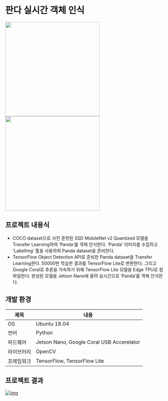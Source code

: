 # 판다 실시간 객체 인식
<div>
<img src="https://user-images.githubusercontent.com/55565351/83985685-1b268b00-a975-11ea-8634-dcaa13ed8bd6.jpg" width="300"/>
<img src="https://user-images.githubusercontent.com/55565351/83985445-4361ba00-a974-11ea-8c3b-3a6e2f565d9d.jpg" width="300"/>
</div>

## 프로젝트 내용식
* COCO dataset으로 사전 훈련된 SSD MobileNet v2 Quantized 모델을 Transfer Learning하여 ‘Panda’를 객체 인식한다. ‘Panda’ 이미지를 수집하고 ‘LabelImg’ 툴을 사용하여 Panda dataset을 준비한다. 
* TensorFlow Object Detection API로 준비한 Panda dataset을 Transfer Learning한다. 50000번 학습한 결과를 TensorFlow Lite로 변환한다. 그리고 Google Coral로 추론을 가속하기 위해 TensorFlow Lite 모델을 Edge TPU로 컴파일한다. 완성된 모델을 Jetson Nano에 올려 실시간으로 ‘Panda’를 객체 인식한다. 
## 개발 환경
제목 | 내용
--------- | --------
OS | Ubuntu 18.04
언어 | Python
하드웨어 | Jetson Nano, Google Coral USB Accerelator
라이브러리 | OpenCV
프레임워크 | TensorFlow, TensorFlow Lite
 
 ## 프로젝트 결과
 [![img](http://img.youtube.com/vi/wmvQsCfuFDU/0.jpg)](http://www.youtube.com/watch?v=wmvQsCfuFDU "img")
